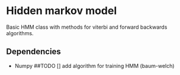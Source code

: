 # Hidden markov model

Basic HMM class with methods for viterbi and forward backwards algorithms.
## Dependencies
* Numpy
##TODO
[] add algorithm for training HMM (baum-welch)
